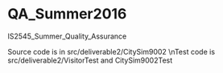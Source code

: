 # QA_Summer2016
IS2545_Summer_Quality_Assurance

Source code is in src/deliverable2/CitySim9002
\nTest code is src/deliverable2/VisitorTest and CitySim9002Test
